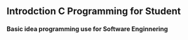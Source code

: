 ## Introdction C Programming for Student
####  Basic idea programming use for Software Enginnering  